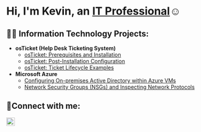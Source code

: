 <h1>Hi, I'm Kevin, an <a href="[https://linkedin.com/in/Josh](https://www.linkedin.com/in/kevin-iglesias-16a640229/)">IT Professional</a>☺</h1>

<h2>👨‍💻 Information Technology Projects:</h2>

- <b>osTicket (Help Desk Ticketing System)</b>
  - [osTicket: Prerequisites and Installation]([https://github.com/joshmadakorcc/osticket-prereqs](https://github.com/KevinIglesias/osticket-prereqs))
  - [osTicket: Post-Installation Configuration](https://github.com/KevinIglesias/post-install-config)
  - [osTicket: Ticket Lifecycle Examples](https://github.com/KevinIglesias/ticket-lifecycle)
- <b>Microsoft Azure</b>
  - [Configuring On-premises Active Directory within Azure VMs](https://github.com/joshmadakorcc/configure-ad)
  - [Network Security Groups (NSGs) and Inspecting Network Protocols](https://github.com/joshmadakorcc/azure-network-protocols)

<h2>🤳Connect with me:</h2>

[<img align="left" alt="Josh | LinkedIn" width="22px" src="https://cdn.jsdelivr.net/npm/simple-icons@v3/icons/linkedin.svg" />][linkedin]


[linkedin]: [https://linkedin.com/in/Josh](https://www.linkedin.com/in/kevin-iglesias-16a640229/)
